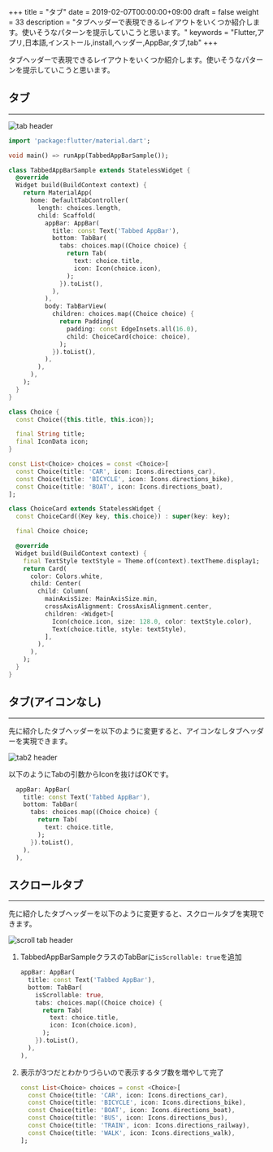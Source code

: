 +++
title = "タブ"
date = 2019-02-07T00:00:00+09:00
draft = false
weight = 33
description = "タブヘッダーで表現できるレイアウトをいくつか紹介します。使いそうなパターンを提示していこうと思います。"
keywords = "Flutter,アプリ,日本語,インストール,install,ヘッダー,AppBar,タブ,tab"
+++

タブヘッダーで表現できるレイアウトをいくつか紹介します。使いそうなパターンを提示していこうと思います。


## タブ

---

<img src="/images/layout/header/tab/tab_header.png" style="min-width:500px" alt="tab header" />


```dart
import 'package:flutter/material.dart';

void main() => runApp(TabbedAppBarSample());

class TabbedAppBarSample extends StatelessWidget {
  @override
  Widget build(BuildContext context) {
    return MaterialApp(
      home: DefaultTabController(
        length: choices.length,
        child: Scaffold(
          appBar: AppBar(
            title: const Text('Tabbed AppBar'),
            bottom: TabBar(
              tabs: choices.map((Choice choice) {
                return Tab(
                  text: choice.title,
                  icon: Icon(choice.icon),
                );
              }).toList(),
            ),
          ),
          body: TabBarView(
            children: choices.map((Choice choice) {
              return Padding(
                padding: const EdgeInsets.all(16.0),
                child: ChoiceCard(choice: choice),
              );
            }).toList(),
          ),
        ),
      ),
    );
  }
}

class Choice {
  const Choice({this.title, this.icon});

  final String title;
  final IconData icon;
}

const List<Choice> choices = const <Choice>[
  const Choice(title: 'CAR', icon: Icons.directions_car),
  const Choice(title: 'BICYCLE', icon: Icons.directions_bike),
  const Choice(title: 'BOAT', icon: Icons.directions_boat),
];

class ChoiceCard extends StatelessWidget {
  const ChoiceCard({Key key, this.choice}) : super(key: key);

  final Choice choice;

  @override
  Widget build(BuildContext context) {
    final TextStyle textStyle = Theme.of(context).textTheme.display1;
    return Card(
      color: Colors.white,
      child: Center(
        child: Column(
          mainAxisSize: MainAxisSize.min,
          crossAxisAlignment: CrossAxisAlignment.center,
          children: <Widget>[
            Icon(choice.icon, size: 128.0, color: textStyle.color),
            Text(choice.title, style: textStyle),
          ],
        ),
      ),
    );
  }
}
```

## タブ(アイコンなし)

---

先に紹介したタブヘッダーを以下のように変更すると、アイコンなしタブヘッダーを実現できます。

<img src="/images/layout/header/tab/tab_header02.png" style="min-width:500px" alt="tab2 header" />

以下のようにTabの引数からIconを抜けばOKです。

```dart
  appBar: AppBar(
    title: const Text('Tabbed AppBar'),
    bottom: TabBar(
      tabs: choices.map((Choice choice) {
        return Tab(
          text: choice.title,
        );
      }).toList(),
    ),
  ),
```

## スクロールタブ

---

先に紹介したタブヘッダーを以下のように変更すると、スクロールタブを実現できます。

<img src="/images/layout/header/tab/scroll_tab_header.png" style="min-width:500px" alt="scroll tab header" />

1. TabbedAppBarSampleクラスのTabBarに``isScrollable: true``を追加
    ```dart
    appBar: AppBar(
      title: const Text('Tabbed AppBar'),
      bottom: TabBar(
        isScrollable: true,
        tabs: choices.map((Choice choice) {
          return Tab(
            text: choice.title,
            icon: Icon(choice.icon),
          );
        }).toList(),
      ),
    ),
    ```

2. 表示が3つだとわかりづらいので表示するタブ数を増やして完了
    ```dart
    const List<Choice> choices = const <Choice>[
      const Choice(title: 'CAR', icon: Icons.directions_car),
      const Choice(title: 'BICYCLE', icon: Icons.directions_bike),
      const Choice(title: 'BOAT', icon: Icons.directions_boat),
      const Choice(title: 'BUS', icon: Icons.directions_bus),
      const Choice(title: 'TRAIN', icon: Icons.directions_railway),
      const Choice(title: 'WALK', icon: Icons.directions_walk),
    ];
    ```
